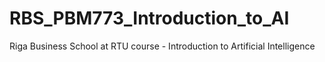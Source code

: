 # RBS_PBM773_Introduction_to_AI
Riga Business School at RTU course - Introduction to Artificial Intelligence
